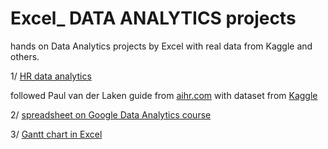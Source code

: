 # Excel_ DATA ANALYTICS projects
hands on Data Analytics projects by Excel with real data from Kaggle and others.

1/ [HR data analytics](https://github.com/vanthachvn80/Excel_hands-on_projects/tree/main/HR%20Data%20Analysis%20in%20Excel_project)

followed Paul van der Laken guide  from [aihr.com](https://www.aihr.com/blog/hr-data-analysis-excel/) with dataset from [Kaggle](https://www.kaggle.com/datasets/pavansubhasht/ibm-hr-analytics-attrition-dataset)

2/ [spreadsheet on Google Data Analytics course](https://github.com/vanthachvn80/Excel_hands-on_projects/tree/main/Spreadsheets%20-%20Google%20Data%20Analytics)

3/ [Gantt chart in Excel](https://github.com/vanthachvn80/Excel_hands-on_projects/blob/main/Gantt%20chart%20in%20Excel.xlsx)
